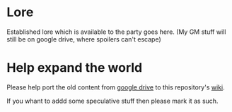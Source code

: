 # Lore
Established lore which is available to the party goes here. (My GM stuff will still be on google drive, where spoilers can't escape)

# Help expand the world
Please help port the old content from [google drive](https://drive.google.com/open?id=0B-PTl1ncCsOqfkZxUnVpQ3NocTBFbUswckFuVXE1MnZBbGJDLTA4dkR5aW5zTXBtQ0l0VDQ) to this repository's [wiki](https://github.com/CC-Play-by-post-RPG/Lore/wiki).

If you whant to addd some speculative stuff then please mark it as such.
